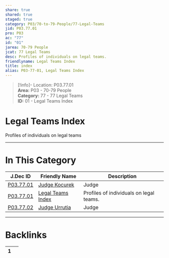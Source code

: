 ```yaml
---  
share: true  
shared: true  
staged: true  
category: P03/70-to-79-People/77-Legal-Teams  
jid: P03.77.01  
pro: P03  
ac: "77"  
id: "01"  
jarea: 70-79 People  
jcat: 77 Legal Teams  
desc: Profiles of individuals on legal teams.  
friendlyname: Legal Teams Index  
title: index  
alias: P03-77-01, Legal Teams Index  
---  
```

  
>[!info]- Location: P03.77.01  
>**Area:** P03 - 70-79 People  
>**Category:** 77 - 77 Legal Teams  
>**ID:** 01 - Legal Teams Index  
  
# Legal Teams Index  
  
Profiles of individuals on legal teams  
   
  
  
---  
# In This Category  
  
| J.Dec ID                                                                                    | Friendly Name                                                                                   | Description                             |  
| ------------------------------------------------------------------------------------------- | ----------------------------------------------------------------------------------------------- | --------------------------------------- |  
| [P03.77.01](./01-Judge-Kocurek.md) | [Judge Kocurek](./01-Judge-Kocurek.md) | Judge                                   |  
| [P03.77.01](index.md)            | [Legal Teams Index](index.md)        | Profiles of individuals on legal teams. |  
| [P03.77.02](./02-Judge-Urrutia.md) | [Judge Urrutia](./02-Judge-Urrutia.md) | Judge                                   |  
  
  
---  
# Backlinks  
<div><table class="dataview table-view-table"><thead class="table-view-thead"><tr class="table-view-tr-header"><th class="table-view-th"><span></span><span class="dataview small-text">1</span></th><th class="table-view-th"><span></span></th></tr></thead><tbody class="table-view-tbody"></tbody></table></div>